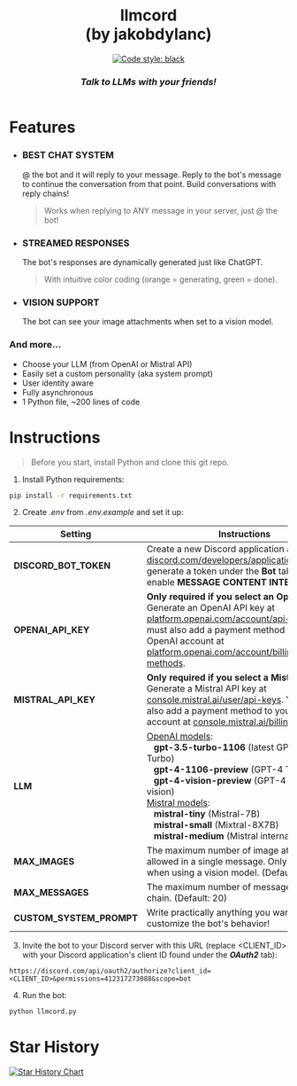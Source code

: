 <h1 align="center">
  llmcord<br>
  (by jakobdylanc)
</h1>

<p align="center">
  <a href="https://github.com/psf/black"><img alt="Code style: black" src="https://img.shields.io/badge/code%20style-black-000000.svg"></a>
</p>

<h3 align="center"><i>
  Talk to LLMs with your friends!
</i></h3>

<p align="center">
  <img src="https://github.com/jakobdylanc/llmcord/assets/38699060/46706bfc-6688-4e58-8a23-c5bed8c9b2b1" alt="">
</p>

# Features
- ### BEST CHAT SYSTEM
  @ the bot and it will reply to your message. Reply to the bot's message to continue the conversation from that point. Build conversations with reply chains!
  > Works when replying to ANY message in your server, just @ the bot!

- ### STREAMED RESPONSES
  The bot's responses are dynamically generated just like ChatGPT.
  > With intuitive color coding (orange = generating, green = done).

- ### VISION SUPPORT
  The bot can see your image attachments when set to a vision model.

### And more...
- Choose your LLM (from OpenAI or Mistral API)
- Easily set a custom personality (aka system prompt)
- User identity aware
- Fully asynchronous
- 1 Python file, ~200 lines of code

# Instructions
> Before you start, install Python and clone this git repo.
1. Install Python requirements:
```bash
pip install -r requirements.txt
```

2. Create _.env_ from _.env.example_ and set it up:

| Setting | Instructions |
| --- | --- |
| **DISCORD\_BOT_TOKEN** | Create a new Discord application at [discord.com/developers/applications](https://discord.com/developers/applications) and generate a token under the **Bot** tab. Also enable **MESSAGE CONTENT INTENT**. |
| **OPENAI\_API_KEY** | **Only required if you select an OpenAI model.** Generate an OpenAI API key at [platform.openai.com/account/api-keys](https://platform.openai.com/account/api-keys). You must also add a payment method to your OpenAI account at [platform.openai.com/account/billing/payment-methods](https://platform.openai.com/account/billing/payment-methods).|
| **MISTRAL\_API_KEY** | **Only required if you select a Mistral model.** Generate a Mistral API key at [console.mistral.ai/user/api-keys](https://console.mistral.ai/user/api-keys). You must also add a payment method to your Mistral account at [console.mistral.ai/billing](https://console.mistral.ai/billing).|
| **LLM** | [OpenAI models](https://platform.openai.com/docs/models):<br />&nbsp;&nbsp;&nbsp;**gpt-3.5-turbo-1106** (latest GPT-3.5 Turbo)<br />&nbsp;&nbsp;&nbsp;**gpt-4-1106-preview** (GPT-4 Turbo)<br />&nbsp;&nbsp;&nbsp;**gpt-4-vision-preview** (GPT-4 Turbo with vision)<br />[Mistral models](https://docs.mistral.ai/platform/endpoints):<br />&nbsp;&nbsp;&nbsp;**mistral-tiny** (Mistral-7B)<br />&nbsp;&nbsp;&nbsp;**mistral-small** (Mixtral-8X7B)<br />&nbsp;&nbsp;&nbsp;**mistral-medium** (Mistral internal prototype) |
| **MAX_IMAGES** | The maximum number of image attachments allowed in a single message. Only applicable when using a vision model. (Default: 5) |
| **MAX_MESSAGES** | The maximum number of messages in a reply chain. (Default: 20) |
| **CUSTOM\_SYSTEM_PROMPT** | Write practically anything you want to customize the bot's behavior! |

3. Invite the bot to your Discord server with this URL (replace <CLIENT_ID> with your Discord application's client ID found under the ***OAuth2*** tab):
```plaintext
https://discord.com/api/oauth2/authorize?client_id=<CLIENT_ID>&permissions=412317273088&scope=bot
```

4. Run the bot:
```bash
python llmcord.py
```

# Star History
<a href="https://star-history.com/#jakobdylanc/llmcord&Date">
  <picture>
    <source media="(prefers-color-scheme: dark)" srcset="https://api.star-history.com/svg?repos=jakobdylanc/llmcord&type=Date&theme=dark" />
    <source media="(prefers-color-scheme: light)" srcset="https://api.star-history.com/svg?repos=jakobdylanc/llmcord&type=Date" />
    <img alt="Star History Chart" src="https://api.star-history.com/svg?repos=jakobdylanc/llmcord&type=Date" />
  </picture>
</a>
